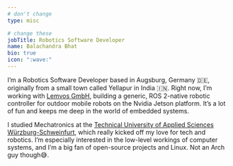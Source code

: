 ```yaml
---
# don't change
type: misc

# change these
jobTitle: Robotics Software Developer
name: Balachandra Bhat
bio: true
icon: ":wave:"
---
```


I’m a Robotics Software Developer based in Augsburg, Germany :de:, originally from a small town called Yellapur in India :india:. Right now, I’m working with [Lemvos GmbH](https://lemvos.com/), building a generic, ROS 2-native robotic controller for outdoor mobile robots on the Nvidia Jetson platform. It’s a lot of fun and keeps me deep in the world of embedded systems.

I studied Mechatronics at the [Technical University of Applied Sciences Würzburg-Schweinfurt](https://www.thws.de/), which really kicked off my love for tech and robotics. I’m especially interested in the low-level workings of computer systems, and I’m a big fan of open-source projects and Linux. Not an Arch guy though😅.



